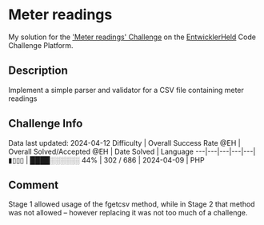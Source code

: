 # Meter readings

My solution for the ['Meter readings' Challenge](https://platform.entwicklerheld.de/challenge/meter-readings?technology=PHP) on the [EntwicklerHeld](https://platform.entwicklerheld.de/) Code Challenge Platform.

## Description
Implement a simple parser and validator for a CSV file containing meter readings

## Challenge Info
Data last updated: 2024-04-12
Difficulty | Overall Success Rate @EH | Overall Solved/Accepted @EH | Date Solved | Language
---|---|---|---|---|
▮▯▯▯ | ████░░░░░░ 44% | 302 / 686 | 2024-04-09 | PHP

## Comment
Stage 1 allowed usage of the fgetcsv method, while in Stage 2 that method was not allowed – however replacing it was not too much of a challenge.